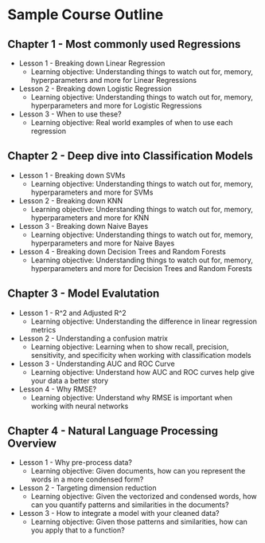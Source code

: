 # Sample Course Outline


## Chapter 1 - Most commonly used Regressions
* Lesson 1 - Breaking down Linear Regression
	* Learning objective: Understanding things to watch out for, memory, hyperparameters and more for Linear Regressions
* Lesson 2 - Breaking down Logistic Regression
	* Learning objective: Understanding things to watch out for, memory, hyperparameters and more for Logistic Regressions
* Lesson 3 - When to use these?
	* Learning objective: Real world examples of when to use each regression

	
## Chapter 2 - Deep dive into Classification Models
* Lesson 1 - Breaking down SVMs
	* Learning objective: Understanding things to watch out for, memory, hyperparameters and more for SVMs
* Lesson 2 - Breaking down KNN
	* Learning objective: Understanding things to watch out for, memory, hyperparameters and more for KNN
* Lesson 3 - 	Breaking down Naive Bayes
	* Learning objective: Understanding things to watch out for, memory, hyperparameters and more for Naive Bayes
* Lesson 4 - 	Breaking down Decision Trees and Random Forests
	* Learning objective: Understanding things to watch out for, memory, hyperparameters and more for Decision Trees and Random Forests

	
## Chapter 3 - Model Evalutation
* Lesson 1 - R^2 and Adjusted R^2
	* Learning objective: Understanding the difference in linear regression metrics
* Lesson 2 - Understanding a confusion matrix
	* Learning objective: Learning when to show recall, precision, sensitivity, and specificity when working with classification models
* Lesson 3 - Understanding AUC and ROC Curve
	* Learning objective: Understand how AUC and ROC curves help give your data a better story
* Lesson 4 - Why RMSE?
	* Learning objective: Understand why RMSE is important when working with neural networks

	
## Chapter 4 - Natural Language Processing Overview
* Lesson 1 - Why pre-process data?
	* Learning objective: Given documents, how can you represent the words in a more condensed form?
* Lesson 2 - Targeting dimension reduction
	* Learning objective: Given the vectorized and condensed words, how can you quantify patterns and similarities in the documents?
* Lesson 3 - How to integrate a model with your cleaned data?
	* Learning objective: Given those patterns and similarities, how can you apply that to a function?